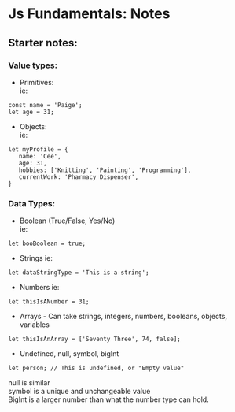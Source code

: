 # Js Fundamentals: Notes

## Starter notes:

### Value types:

- Primitives:   
ie: 
```
const name = 'Paige';
let age = 31;
``` 

- Objects:  
 ie: 
 ```
 let myProfile = {
    name: 'Cee',
    age: 31,
    hobbies: ['Knitting', 'Painting', 'Programming'],
    currentWork: 'Pharmacy Dispenser',
}
 ```

 ### Data Types:

 - Boolean (True/False, Yes/No)  
 ie:
 ```
 let booBoolean = true;
 ```

 - Strings
 ie:
 ```
 let dataStringType = 'This is a string';
 ```

 - Numbers
 ie:
 ```
 let thisIsANumber = 31;
 ```

 - Arrays - Can take strings, integers, numbers, booleans, objects, variables
 ```
 let thisIsAnArray = ['Seventy Three', 74, false];
 ```

 - Undefined, null, symbol, bigInt
```
let person; // This is undefined, or "Empty value"
```
null is similar  
symbol is a unique and unchangeable value  
BigInt is a larger number than what the number type can hold.  